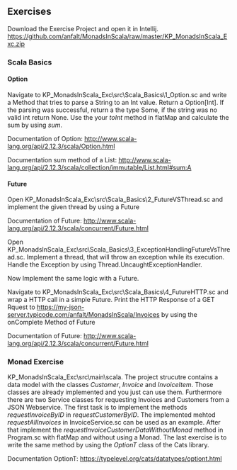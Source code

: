 ## Exercises
Download the Exercise Project and open it in Intellij.
https://github.com/anfalt/MonadsInScala/raw/master/KP_MonadsInScala_Exc.zip

### Scala Basics




#### Option
Navigate to KP_MonadsInScala_Exc\src\Scala_Basics\1_Option.sc and write a Method that tries to parse a String to an Int value.
Return a Option[Int]. If the parsing was successful, return a the type Some, if the string was no valid int return None.
Use the your _toInt_  method in flatMap and calculate the sum by using _sum_.

Documentation of Option:
http://www.scala-lang.org/api/2.12.3/scala/Option.html

Documentation sum method of a List:
http://www.scala-lang.org/api/2.12.3/scala/collection/immutable/List.html#sum:A

#### Future

Open KP_MonadsInScala_Exc\src\Scala_Basics\2_FutureVSThread.sc and implement the given thread by using a Future

Documentation of Future:
http://www.scala-lang.org/api/2.12.3/scala/concurrent/Future.html


Open KP_MonadsInScala_Exc\src\Scala_Basics\3_ExceptionHandlingFutureVsThread.sc. Implement a thread, that will throw an exception while its execution. Handle the Exception by using Thread.UncaughtExceptionHandler.

Now Implement the same logic with a Future.


Navigate to KP_MonadsInScala_Exc\src\Scala_Basics\4_FutureHTTP.sc and wrap a HTTP call in a simple Future.
Print the HTTP Response of a GET Rquest to https://my-json-server.typicode.com/anfalt/MonadsInScala/Invoices by using the onComplete Method of Future

Documentation of Future:
http://www.scala-lang.org/api/2.12.3/scala/concurrent/Future.html

### Monad Exercise
KP_MonadsInScala_Exc\src\main\scala.
The project strucutre contains a data model with the classes _Customer_, _Invoice_ and _InvoiceItem_. Those classes are already implemented and you just can use them. Furthermore there are two Service classes for requesting Invoices and Customers from a JSON Webservice. The first task is to implement the methods _requestInvoiceByID_ in _requestCustomerByID_. The implemented mehtod _requestAllInvoices_ in InvoiceService.sc can be used as an example.
After that implement the _requestInvoiceCustomerDataWithoutMonad_ method in Program.sc with flatMap and without using a Monad.
The last exercise is to write the same method by using the _OptionT_ class of the Cats library.

Documentation OptionT:
https://typelevel.org/cats/datatypes/optiont.html




